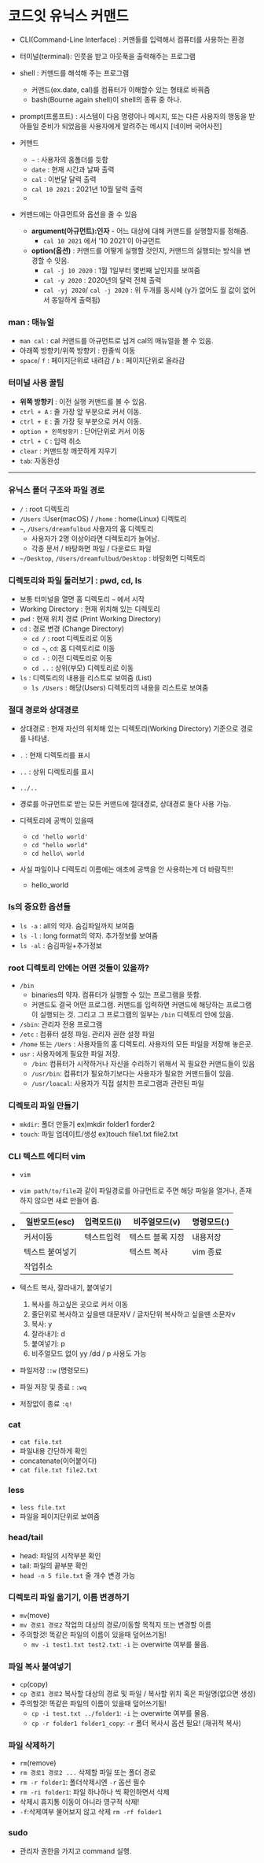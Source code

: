 # 코드잇 유닉스 커맨드
- CLI(Command-Line Interface) : 커맨들를 입력해서 컴퓨터를 사용하는 환경
- 터미널(terminal): 인풋을 받고 아웃푹을 출력해주는 프로그램

- shell : 커맨드를 해석해 주는 프로그램
    - 커맨드(ex.date, cal)를 컴퓨터가 이해할수 있는 형태로 바꿔줌
    - bash(Bourne again shell)이 shell의 종류 중 하나.
- prompt(프롬프트) : 시스템이 다음 명령이나 메시지, 또는 다른 사용자의 행동을 받아들일 준비가 되었음을 사용자에게 알려주는 메시지 [네이버 국어사전]

- 커맨드 
  - `~` : 사용자의 홈폴더를 듯함
  - `date` : 현재 시간과 날짜 출력
  - `cal` : 이번달 달력 출력
  - `cal 10 2021` : 2021년 10월 달력 출력
  - 
- 커맨드에는 아큐먼트와 옵션을 줄 수 있음
  - **argument(아규먼트):인자** - 어느 대상에 대해 커맨드를 실행할지를 정해줌.
    - `cal 10 2021` 에서 '10 2021'이 아규먼트
  - **option(옵션)** : 커맨드를 어떻게 실행할 것인지, 커맨드의 실행되는 방식을 변경할 수 잇음.
    - `cal -j 10 2020` : 1월 1일부터 몇번째 날인지를 보여줌
    - `cal -y 2020` : 2020년의 달력 전체 출력
    - `cal -yj 2020`/ `cal -j 2020` : 위 두개를 동시에 (y가 없어도 월 값이 없어서 동일하게 출력됨)

### man : 매뉴얼
- `man cal` : cal 커맨드를 아규먼트로 넘겨 cal의 매뉴얼을 볼 수 있음.
- 아래쪽 방향키/위쪽 방향키 : 한줄씩 이동
- `space`/ `f` : 페이지단위로 내려감 / `b` : 페이지단위로 올라감

### 터미널 사용 꿀팁
- **위쪽 방향키** : 이전 실행 커맨드를 볼 수 있음.
- `ctrl + A` : 줄 가장 앞 부분으로 커서 이동.
- `ctrl + E` : 줄 가장 뒷 부분으로 커서 이동.
- `option + 왼쪽방향키` : 단어단위로 커서 이동
- `ctrl + C` : 입력 취소
- `clear` : 커맨드창 깨끗하게 지우기
- `tab`: 자동완성

---

### 유닉스 폴더 구조와 파일 경로
- `/` : root 디렉토리
- `/Users` :User(macOS) / `/home` : home(Linux) 디렉토리 
- `~`, `/Users/dreamfulbud` 사용자의 홈 디렉토리
  - 사용자가 2명 이상이라면 디렉토리가 늘어남.
  - 각종 문서 / 바탕화면 파일 / 다운로드 파일
- `~/Desktop`, `/Users/dreamfulbud/Desktop` : 바탕화면 디렉토리

### 디렉토리와 파일 둘러보기 : pwd, cd, ls
- 보통 터미널을 열면 홈 디렉토리 `~` 에서 시작 
- Working Directory : 현재 위치해 있는 디렉토리
- `pwd` : 현재 위치 경로 (Print Working Directory)
- `cd` : 경로 변경 (Change Directory)
  - `cd /` : root 디렉토리로 이동
  - `cd ~`, `cd`: 홈 디렉토리로 이동
  - `cd -` : 이전 디렉토리로 이동
  - `cd ..` : 상위(부모) 디렉토리로 이동
- `ls` : 디렉토리의 내용을 리스트로 보여줌 (List)
  - `ls /Users` : 해당(Users) 디렉토리의 내용을 리스트로 보여줌

### 절대 경로와 상대경로
- 상대경로 : 현재 자신의 위치해 있는 디렉토리(Working Directory) 기준으로 경로를 나타냄.
- `.` : 현재 디렉토리를 표시
- `..` : 상위 디렉토리를 표시
- `../..`
- 경로를 아규먼트로 받는 모든 커맨드에 절대경로, 상대경로 둘다 사용 가능.

- 디렉토리에 공백이 있을때
  - `cd 'hello world'`
  - `cd "hello world"`
  - `cd hello\ world`
- 사실 파일이나 디렉토리 이름에는 애초에 공백을 안 사용하는게 더 바람직!!!
  - hello_world

### ls의 중요한 옵션들
- `ls -a` : all의 약자. 숨김파일까지 보여줌
- `ls -l` : long format의 약자. 추가정보를 보여줌
- `ls -al` : 숨김파일+추가정보

### root 디렉토리 안에는 어떤 것들이 있을까?
- `/bin` 
  - binaries의 약자. 컴퓨터가 실행할 수 있는 프로그램을 뜻함. 
  - 커맨드도 결국 어떤 프로그램. 커맨드를 입력하면 커맨드에 해당하는 프로그램이 실행되는 것. 그리고 그 프로그램의 일부는 `/bin` 디렉토리 안에 있음.
- `/sbin`: 관리자 전용 프로그램
- `/etc` : 컴퓨터 설정 파일. 관리자 권한 설정 파일
- `/home` 또는 `/Uers` : 사용자들의 홈 디렉토리. 사용자의 모든 파일을 저장해 놓은곳. 
- `usr` : 사용자에게 필요한 파일 저장. 
  - `/bin`: 컴퓨터가 시작하거나 자신을 수리하기 위해서 꼭 필요한 커맨드들이 있음
  - `/usr/bin`: 컴퓨터가 필요하기보다는 사용자가 필요한 커맨드들이 있음. 
  - `/usr/loacal`: 사용자가 직접 설치한 프로그램과 관련된 파일


### 디렉토리 파일 만들기
- `mkdir`: 폴더 만들기 ex)mkdir folder1 forder2
- `touch`: 파일 업데이트/생성 ex)touch file1.txt file2.txt

### CLI 텍스트 에디터 vim
- `vim`
- `vim path/to/file`과 같이 파일경로를 아규먼트로 주면 해당 파일을 열거나, 존재하지 않으면 새로 만들어 줌.
  
- |일반모드(esc)|입력모드(i)|비주얼모드(v)|명령모드(:)|
  |---|---|---|---|
  |커서이동|텍스트입력|텍스트 블록 지정|내용저장|
  |텍스트 붙여넣기| |텍스트 복사| vim 종료|
  |작업취소||||
- 텍스트 복사, 잘라내기, 붙여넣기
  1.  복사를 하고싶은 곳으로 커서 이동
  2.  줄단위로 복사하고 싶을땐 대문자V / 글자단위 복사하고 싶을땐 소문자v
  3.  복사: y
  4.  잘라내기: d
  5.  붙여넣기: p
  6.  비주얼모드 없이 yy /dd / p 사용도 가능
- 파일저장 :`:w` (명령모드)
- 파일 저장 및 종료 : `:wq`
- 저장없이 종료 `:q!`

### cat
- `cat file.txt`
- 파일내용 간단하게 확인
- concatenate(이어붙이다)
- `cat file.txt file2.txt` 
### less
- `less file.txt`
- 파일을 페이지단위로 보여줌

### head/tail
- head: 파일의 시작부분 확인
- tail: 파일의 끝부분 확인 
- `head -n 5 file.txt` 줄 개수 변경 가능

### 디렉토리 파일 옮기기, 이름 변경하기
- `mv`(move)
- `mv 경로1 경로2` 작업의 대상의 경로/이동할 목적지 또는 변경할 이름
- 주의할것! 똑같은 파일의 이름이 있을때 덮어쓰기됨!
  - `mv -i test1.txt test2.txt`: `-i` 는 overwirte 여부를 물음.

### 파일 복사 붙여넣기
- `cp`(copy) 
- `cp 경로1 경로2` 복사할 대상의 경로 및 파일 / 복사할 위치 혹은 파일명(없으면 생성)
- 주의할것! 똑같은 파일의 이름이 있을때 덮어쓰기됨!
  - `cp -i test.txt ../folder1`: `-i` 는 overwirte 여부를 물음.
  - `cp -r folder1 folder1_copy`: `-r` 폴더 복사시 옵션 필요! (재귀적 복사)

### 파일 삭제하기 
- `rm`(remove)
- `rm 경로1 경로2 ...` 삭제할 파일 또는 폴더 경로 
- `rm -r folder1`: 폴더삭제시엔 `-r` 옵션 필수
- `rm -ri folder1`: 파일 하나하나 씩 확인하면서 삭제
- 삭제시 휴지통 이동이 아니라 영구적 삭제!
- `-f`:삭제여부 물어보지 않고 삭제 `rm -rf folder1`

### sudo
- 관리자 권한을 가지고 command 실행.